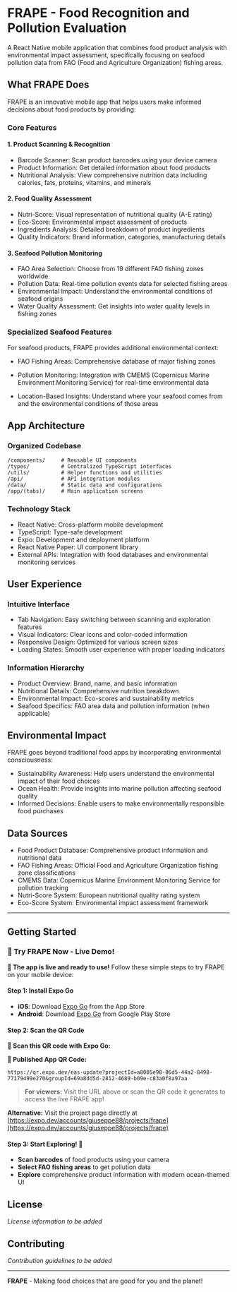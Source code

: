 # FRAPE - Food Recognition and Pollution Evaluation

A React Native mobile application that combines food product analysis with environmental impact assessment, specifically focusing on seafood pollution data from FAO (Food and Agriculture Organization) fishing areas.

## What FRAPE Does

FRAPE is an innovative mobile app that helps users make informed decisions about food products by providing:

### Core Features

#### 1. Product Scanning & Recognition

- Barcode Scanner: Scan product barcodes using your device camera
- Product Information: Get detailed information about food products
- Nutritional Analysis: View comprehensive nutrition data including calories, fats, proteins, vitamins, and minerals

#### 2. Food Quality Assessment

- Nutri-Score: Visual representation of nutritional quality (A-E rating)
- Eco-Score: Environmental impact assessment of products
- Ingredients Analysis: Detailed breakdown of product ingredients
- Quality Indicators: Brand information, categories, manufacturing details

#### 3. Seafood Pollution Monitoring

- FAO Area Selection: Choose from 19 different FAO fishing zones worldwide
- Pollution Data: Real-time pollution events data for selected fishing areas
- Environmental Impact: Understand the environmental conditions of seafood origins
- Water Quality Assessment: Get insights into water quality levels in fishing zones

### Specialized Seafood Features

For seafood products, FRAPE provides additional environmental context:

- FAO Fishing Areas: Comprehensive database of major fishing zones
- Pollution Monitoring: Integration with CMEMS (Copernicus Marine Environment Monitoring Service) for real-time environmental data

- Location-Based Insights: Understand where your seafood comes from and the environmental conditions of those areas

## App Architecture

### Organized Codebase

```
/components/     # Reusable UI components
/types/          # Centralized TypeScript interfaces
/utils/          # Helper functions and utilities
/api/            # API integration modules
/data/           # Static data and configurations
/app/(tabs)/     # Main application screens
```

### Technology Stack

- React Native: Cross-platform mobile development
- TypeScript: Type-safe development
- Expo: Development and deployment platform
- React Native Paper: UI component library
- External APIs: Integration with food databases and environmental monitoring services

## User Experience

### Intuitive Interface

- Tab Navigation: Easy switching between scanning and exploration features
- Visual Indicators: Clear icons and color-coded information
- Responsive Design: Optimized for various screen sizes
- Loading States: Smooth user experience with proper loading indicators

### Information Hierarchy

- Product Overview: Brand, name, and basic information
- Nutritional Details: Comprehensive nutrition breakdown
- Environmental Impact: Eco-scores and sustainability metrics
- Seafood Specifics: FAO area data and pollution information (when applicable)

## Environmental Impact

FRAPE goes beyond traditional food apps by incorporating environmental consciousness:

- Sustainability Awareness: Help users understand the environmental impact of their food choices
- Ocean Health: Provide insights into marine pollution affecting seafood quality
- Informed Decisions: Enable users to make environmentally responsible food purchases

## Data Sources

- Food Product Database: Comprehensive product information and nutritional data
- FAO Fishing Areas: Official Food and Agriculture Organization fishing zone classifications
- CMEMS Data: Copernicus Marine Environment Monitoring Service for pollution tracking
- Nutri-Score System: European nutritional quality rating system
- Eco-Score System: Environmental impact assessment framework

---

## Getting Started

### 📱 Try FRAPE Now - Live Demo!

**🚀 The app is live and ready to use!** Follow these simple steps to try FRAPE on your mobile device:

#### Step 1: Install Expo Go

- **iOS**: Download [Expo Go](https://apps.apple.com/app/expo-go/id982107779) from the App Store
- **Android**: Download [Expo Go](https://play.google.com/store/apps/details?id=host.exp.exponent) from Google Play Store

#### Step 2: Scan the QR Code

**📱 Scan this QR code with Expo Go:**

**🚀 Published App QR Code:**

```
https://qr.expo.dev/eas-update?projectId=a8005e98-86d5-44a2-8498-77179499e270&groupId=69a8dd5d-2812-4689-b09e-c83a0f8a97aa
```

> **For viewers:** Visit the URL above or scan the QR code it generates to access the live FRAPE app!

**Alternative:** Visit the project page directly at [https://expo.dev/accounts/giuseppe88/projects/frape](https://expo.dev/accounts/giuseppe88/projects/frape)

#### Step 3: Start Exploring! 🌊

- **Scan barcodes** of food products using your camera
- **Select FAO fishing areas** to get pollution data
- **Explore** comprehensive product information with modern ocean-themed UI

## License

_License information to be added_

## Contributing

_Contribution guidelines to be added_

---

**FRAPE** - Making food choices that are good for you and the planet!
